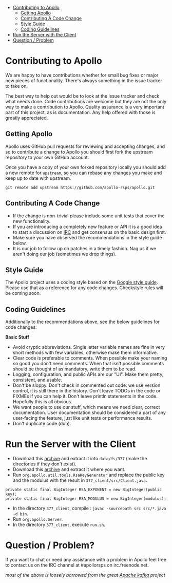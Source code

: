 * [Contributing to Apollo](#contributing-to-apollo)
    * [Getting Apollo](#getting-apollo)
    * [Contributing A Code Change](#contributing-a-code-change)
    * [Style Guide](#style-guide)
    * [Coding Guidelines](#coding-guidelines)
* [Run the Server with the Client](#run-the-server-with-the-client)
* [Question / Problem](#question-problem)

# Contributing to Apollo

We are happy to have contributions whether for small bug fixes or major new
pieces of functionality. There's always something in the issue tracker to
take on.

The best way to help out would be to look at the issue tracker and check
what needs done. Code contributions are welcome but they are not the
only way to make a contribution to Apollo. Quality assurance is a very
important part of this project, as is documentation. Any help offered
with those is greatly appreciated.

## Getting Apollo

Apollo uses GitHub pull requests for reviewing and accepting changes,
and so to contribute a change to Apollo you should first fork the upstream
repository to your own GitHub account.

Once you have a copy of your own forked repository locally you should
add a new remote for `upstream`, so you can rebase any changes
you make and keep up to date with upstream.

```
git remote add upstream https://github.com/apollo-rsps/apollo.git
```

## Contributing A Code Change

* If the change is non-trivial please include some unit tests that cover the new functionality.
* If you are introducing a completely new feature or API it is a good idea to start a discussion on [IRC](#question-problem) and get consensus on the basic design first.
* Make sure you have observed the recommendations in the style guide below.
* It is our job to follow up on patches in a timely fashion. Nag us if we aren't doing our job (sometimes we drop things).

## Style Guide

The Apollo project uses a coding style based on the [Google
style guide](https://google.github.io/styleguide/javaguide.html). Please
use that as a reference for any code changes. Checkstyle rules will be
coming soon.

## Coding Guidelines

Additionally to the recommendations above, see the below guidelines
for code changes:

**Basic Stuff**

* Avoid cryptic abbreviations. Single letter variable names are fine in very short methods with few variables, otherwise make them informative.
* Clear code is preferable to comments. When possible make your naming so good you don't need comments. When that isn't possible comments should be thought of as mandatory, write them to be read.
* Logging, configuration, and public APIs are our "UI". Make them pretty, consistent, and usable.
* Don't be sloppy. Don't check in commented out code: we use version control, it is still there in the history. Don't leave TODOs in the code or FIXMEs if you can help it. Don't leave println statements in the code. Hopefully this is all obvious.
* We want people to use our stuff, which means we need clear, correct documentation. User documentation should be considered a part of any user-facing the feature, just like unit tests or performance results.
* Don't duplicate code (duh).

# Run the Server with the Client

* Download this [archive](****) and extract it into `data/fs/377` (make the directories if they don't exist).
* Download this [archive](****) and extract it where you want.
* Run `org.apollo.util.tools.RsaKeyGenerator` and replace the public key and the modulus with the result in `377_client/src/Client.java`.
```
private static final BigInteger RSA_EXPONENT = new BigInteger(public key);
private static final BigInteger RSA_MODULUS = new BigInteger(modulus);
```
* In the directory `377_client`, compile : `javac -sourcepath src src/*.java -d bin`.
* Run `org.apollo.Server`.
* In the directory `377_client`, execute `run.sh`.

# Question / Problem?

If you want to chat or need any assistance with a problem in Apollo feel free
to contact us on the IRC channel at #apollorsps on irc.freenode.net.

*most of the above is loosely borrowed from the great [Apache kafka](http://kafka.apache.org/contributing.html)
project*